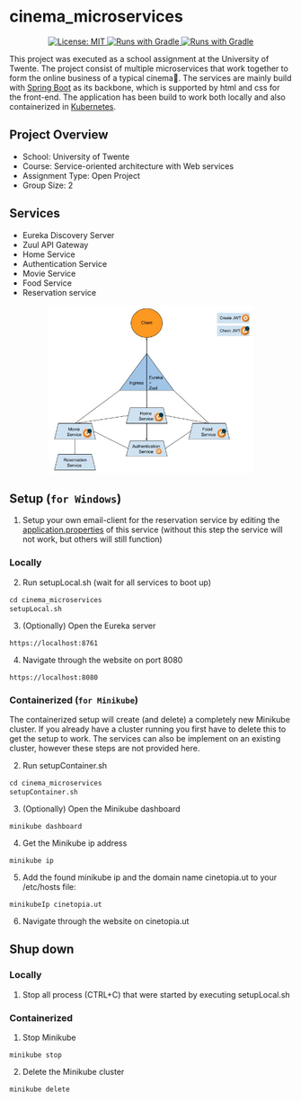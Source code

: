 # cinema_microservices

<p align="center">
  <a aria-label="cinema_microservices license" href="https://github.com/Rubinjo/cinema_microservices/blob/main/LICENSE" target="_blank">
    <img alt="License: MIT" src="https://img.shields.io/badge/License-MIT-yellow.svg" target="_blank" />
  </a>
  <a aria-label="Gradle project" href="https://github.com/gradle/gradle" target="_blank">
    <img alt="Runs with Gradle" src="https://img.shields.io/badge/gradle-6.8.3-blue.svg" target="_blank" />
  </a>
  <a aria-label="Spring Boot project" href="https://github.com/spring-projects/spring-boot" target="_blank">
    <img alt="Runs with Gradle" src="https://img.shields.io/badge/spring--boot-2.3.10-green.svg" target="_blank" />
  </a>
</p>

This project was executed as a school assignment at the University of Twente. The project consist of multiple microservices that work together to form the online business of a typical cinema:movie_camera:. The services are mainly build with [Spring Boot](https://github.com/spring-projects/spring-boot) as its backbone, which is supported by html and css for the front-end. The application has been build to work both locally and also containerized in [Kubernetes](https://github.com/kubernetes/kubernetes).

## Project Overview

- School: University of Twente
- Course: Service-oriented architecture with Web services
- Assignment Type: Open Project
- Group Size: 2

## Services

- Eureka Discovery Server
- Zuul API Gateway
- Home Service
- Authentication Service
- Movie Service
- Food Service
- Reservation service

<p align="center">
  <img height="300" width="auto" src="resources/SOAarchitecture.jpg">
</p>

## Setup (`for Windows`)

1. Setup your own email-client for the reservation service by editing the [application.properties](https://github.com/Rubinjo/cinema_microservices/blob/main/reserve-service/src/main/resources/application.properties) of this service (without this step the service will not work, but others will still function)

### Locally

2. Run setupLocal.sh (wait for all services to boot up)
```
cd cinema_microservices
setupLocal.sh
```
3. (Optionally) Open the Eureka server 
```
https://localhost:8761
```
4. Navigate through the website on port 8080
```
https://localhost:8080
```

### Containerized (`for Minikube`)

The containerized setup will create (and delete) a completely new Minikube cluster. If you already have a cluster running you first have to delete this to get the setup to work. The services can also be implement on an existing cluster, however these steps are not provided here.

2. Run setupContainer.sh
```
cd cinema_microservices
setupContainer.sh
```
3. (Optionally) Open the Minikube dashboard
```
minikube dashboard
```
4. Get the Minikube ip address
```
minikube ip
```
5. Add the found minikube ip and the domain name cinetopia.ut to your /etc/hosts file:
```
minikubeIp cinetopia.ut
```
6. Navigate through the website on cinetopia.ut

## Shup down

### Locally

1. Stop all process (CTRL+C) that were started by executing setupLocal.sh

### Containerized

1. Stop Minikube
```
minikube stop
```
2. Delete the Minikube cluster
```
minikube delete
```
